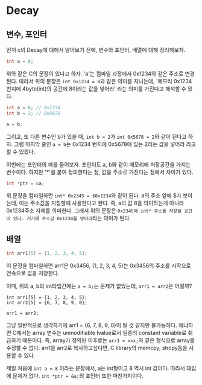 # Decay

## 변수, 포인터

먼저 c의 Decay에 대해서 알아보기 전에, 변수와 포인터, 배열에 대해 정리해보자. 

```c
int a = 8;
```

위와 같은 C의 문장이 있다고 하자. 'a'는 컴파일 과정에서 0x1234와 같은 주소로 변경된다. 따라서 위의 문장은 `int 0x1234 = 8`과 같은 의미를 지니는데, '메모리 0x1234 번지에 4byte(int)의 공간에 8이라는 값을 넣어라' 라는 의미를 가진다고 해석할 수 있다.

```c
int a = 8; // 0x1234
int b = 2; // 0x5678

a = b;
```

그리고, 또 다른 변수인 b가 있을 때, `int b = 2`가 `int 0x5678 = 2`와 같이 된다고 하자. 그럼 마지막 줄인 `a = b`는 0x1234 번지에 0x5678에 있는 2라는 값을 넣어라 라고 할 수 있겠다.

이번에는 포인터의 예를 들어보자. 포인터도 a, b와 같이 메모리에 저장공간을 가지는 변수이다. 하지만 '*'를 붙여 정의한다는 점, 값을 주소로 가진다는 점에서 차이가 있다.

```c
int *ptr = &a;
```

위 문장을 컴파일하면 `int* 0x2345 = $0x1234`와 같이 된다. a의 주소 앞에 $가 보이는데, 이는 주소값을 지칭할때 사용한다고 한다. 즉, a의 값 8을 의미하는게 아니라 0x1234주소 자체를 의미한다. 그래서 위의 문장은 `0x2345에 int* 주소를 저장할 공간이 있다. 거기에 주소값 0x1234를 넣어라`라는 의미가 된다.

## 배열

```c
int arr1[5] = {1, 2, 3, 4, 5};
```

이 문장을 컴파일하면 arr1은 0x3456, {1, 2, 3, 4, 5}는 0x3456의 주소를 시작으로 연속으로 값을 저장한다.

이때, 위의 a, b의 int타입간에는 `a = b;`는 문제가 없었는데, `arr1 = arr2`은 어떨까?

```
int arr1[5] = {1, 2, 3, 4, 5};
int arr2[5] = {6, 7, 8, 9, 0};

arr1 = arr2;
```

그냥 일반적으로 생각하기에 arr1 = {6, 7, 8, 9, 0}이 될 것 같지만 불가능하다. 왜냐하면 C에서는 array 변수는 unmodifiable lvalue로서 일종의 constant variable로 취급하기 때문이다. 즉, array가 정의된 이후로는 `arr1 = xxx;`와 같은 형식으로 array를 수정할 수 없다. arr1을 arr2로 복사하고싶다면, C library의 memcpy, strcpy등을 사용할 수 있다.

제일 처음에 `int a = 8` 이라는 문장에서, a는 int형이고 8 역시 int 값이다. 따라서 대입에 문제가 없다. `int *ptr = &a;`의 포인터 또한 마찬가지이다.
